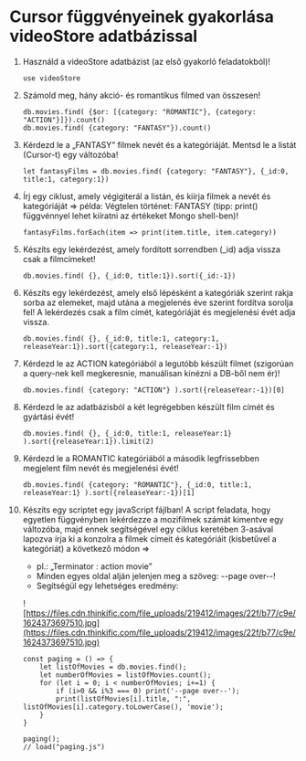 # **Cursor függvényeinek gyakorlása videoStore adatbázissal**

1. Használd a videoStore adatbázist (az első gyakorló feladatokból)!

    ```
    use videoStore
    ```

2. Számold meg, hány akció- és romantikus filmed van összesen!

    ```
    db.movies.find( {$or: [{category: "ROMANTIC"}, {category: "ACTION"}]}).count()
    db.movies.find( {category: "FANTASY"}).count()
    ```

3. Kérdezd le a „FANTASY” filmek nevét és a kategóriáját. Mentsd le a listát (Cursor-t) egy változóba!

    ```
    let fantasyFilms = db.movies.find( {category: "FANTASY"}, {_id:0, title:1, category:1})
    ```

4. Írj egy ciklust, amely végigiterál a listán, és kiírja filmek a nevét és kategóriáját => példa: Végtelen történet: FANTASY (tipp: print() függvénnyel lehet kiíratni az értékeket Mongo shell-ben)!

    ```
    fantasyFilms.forEach(item => print(item.title, item.category))
    ```

5. Készíts egy lekérdezést, amely fordított sorrendben (_id) adja vissza csak a filmcímeket!

    ```
    db.movies.find( {}, {_id:0, title:1}).sort({_id:-1})
    ```

6. Készíts egy lekérdezést, amely első lépésként a kategóriák szerint rakja sorba az elemeket, majd utána a megjelenés éve szerint fordítva sorolja fel! A lekérdezés csak a film címét, kategóriáját és megjelenési évét adja vissza.

    ```
    db.movies.find( {}, {_id:0, title:1, category:1, releaseYear:1}).sort({category:1, releaseYear:-1})
    ```

7. Kérdezd le az ACTION kategóriából a legutóbb készült filmet (szigorúan a query-nek kell megkeresnie, manuálisan kinézni a DB-ből nem ér)!

    ```
    db.movies.find( {category: "ACTION"} ).sort({releaseYear:-1})[0]
    ```

8. Kérdezd le az adatbázisból a két legrégebben készült film címét és gyártási évét!

    ```
    db.movies.find( {}, {_id:0, title:1, releaseYear:1} ).sort({releaseYear:1}).limit(2)
    ```

9. Kérdezd le a ROMANTIC kategóriából a második legfrissebben megjelent film nevét és megjelenési évét!

    ```
    db.movies.find( {category: "ROMANTIC"}, {_id:0, title:1, releaseYear:1} ).sort({releaseYear:-1})[1]
    ```

10. Készíts egy scriptet egy javaScript fájlban! A script feladata, hogy egyetlen függvényben lekérdezze a mozifilmek számát kimentve egy változóba, majd ennek segítségével egy ciklus keretében 3-asával lapozva írja ki a konzolra a filmek címeit és kategóriáit (kisbetűvel a kategóriát) a következő módon =>

    - pl.: „Terminator : action movie”
    - Minden egyes oldal alján jelenjen meg a szöveg: --page over--!
    - Segítségül egy lehetséges eredmény:


    ![https://files.cdn.thinkific.com/file_uploads/219412/images/22f/b77/c9e/1624373697510.jpg](https://files.cdn.thinkific.com/file_uploads/219412/images/22f/b77/c9e/1624373697510.jpg)

    ```
    const paging = () => {
        let listOfMovies = db.movies.find();
        let numberOfMovies = listOfMovies.count();
        for (let i = 0; i < numberOfMovies; i+=1) {
            if (i>0 && i%3 === 0) print('--page over--');
            print(listOfMovies[i].title, ":", listOfMovies[i].category.toLowerCase(), 'movie');
        }
    }

    paging();
    // load("paging.js")
    ```